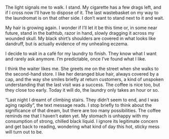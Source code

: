 The light signals me to walk. I stand. My cigarette has a few drags left, and
if I cross now I’ll have to dispose of it. The last wastebasket on my way to
the laundromat is on that other side. I don’t want to stand next to it and
wait.

My hair is growing again. I wonder if I’ll let it be this time or, in some
near future, stand in the bathtub, razor in hand, slowly dragging it across my
wounded skull. My black shirt’s shoulders are covered in what looks like
dandruff, but is actually evidence of my unhealing eczema.

I decide to wait in a café for my laundry to finish. They know what I want and
rarely ask anymore. I’m predictable, once I’ve found what I like.

I think the waiter likes me. She greets me on the street when she walks to the
second-hand store. I like her deranged blue hair, always covered by a cap, and
the way she smiles briefly at return customers, a kind of unspoken
understanding that the last visit was a success. The coffee is nice too, but
they close too early. Today it will do, the laundry only takes an hour or so.

“Last night I dreamt of climbing stairs. They didn’t seem to end, and I was
aging rapidly”, the text message reads. I stop briefly to think about the
significance of that dream, but there are too many possibilities. The coffee
reminds me that I haven’t eaten yet. My stomach is unhappy with my consumption
of strong, chilled black liquid. I ignore its legitimate concern and get back to
reading, wondering what kind of day this hot, sticky mess will turn out to be.
